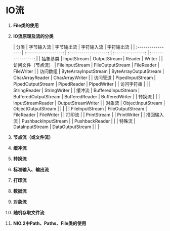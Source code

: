 # IO流

1. **File类的使用**

   

2. **IO流原理及流的分类**

   |        分类        |      字节输入流      |      字节输出流       |    字符输入流     |     字符输出流     |
| :----------------: | :------------------: | :-------------------: | :---------------: | :----------------: |
   |      抽象基类      |     InputStream      |     OutputStream      |      Reader       |       Writer       |
   | 访问文件（节点流） |   FileInputStream    |   FileOutputStream    |    FileReader     |     FileWriter     |
   |      访问数组      | ByteArrayInputStream | ByteArrayOutputStream |  CharArrayReader  |  CharArrayWriter   |
   |      访问管道      |   PipedInputStream   |   PipedOutputStream   |    PipedReader    |    PipedWriter     |
   |     访问字符串     |                      |                       |   StringReader    |    StringWriter    |
   |       缓冲流       | BufferedInputStream  | BufferedOutputStream  |  BufferedReader   |   BufferedWriter   |
   |       转换流       |                      |                       | InputStreamReader | OutputStreamWriter |
   |       对象流       |  ObjectInputStream   |  ObjectOutputStream   |                   |                    |
   |                    |   FileInputStream    |   FileOutputStream    |    FileReader     |     FileWriter     |
   |       打印流       |                      |      PrintStream      |                   |    PrintWriter     |
   |     推回输入流     | PushbackInputStream  |                       |  PushbackReader   |                    |
   |       特殊流       |   DataInputStream    |   DataOutputStream    |                   |                    |
   
   

3. **节点流（或文件流）**

4. **缓冲流**

5. **转换流**

6. **标准输入、输出流**

7. **打印流**

8. **数据流**

9. **对象流**

10. **随机存取文件流**

11. **NIO.2中Path、Paths、File类的使用**